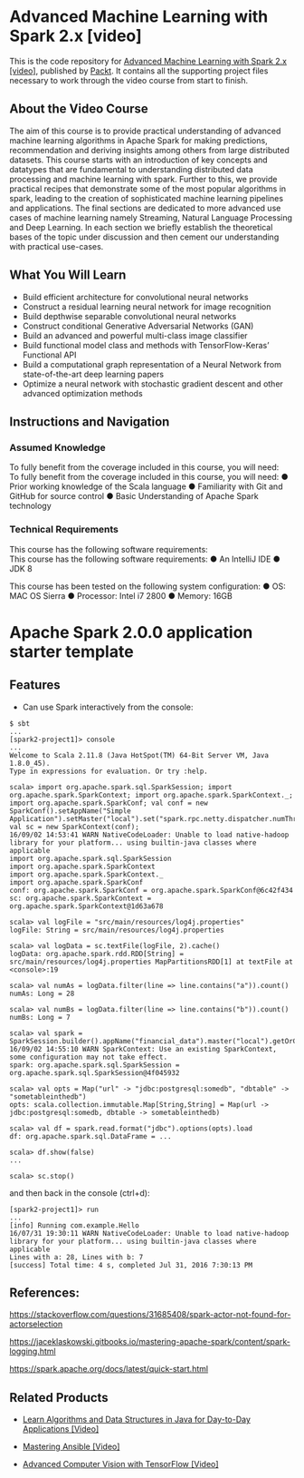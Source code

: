 ﻿# Advanced Machine Learning with Spark 2.x [video]
This is the code repository for [Advanced Machine Learning with Spark 2.x [video]](https://www.packtpub.com/big-data-and-business-intelligence/advanced-machine-learning-spark-2x-video?utm_source=github&utm_medium=repository&utm_campaign=9781788628242), published by [Packt](https://www.packtpub.com/?utm_source=github). It contains all the supporting project files necessary to work through the video course from start to finish.
## About the Video Course
The aim of this course is to provide practical understanding of advanced machine learning algorithms in Apache Spark for making predictions, recommendation and deriving insights among others from large distributed datasets. This course starts with an introduction of key concepts and datatypes that are fundamental to understanding distributed data processing and machine learning with spark. Further to this, we provide practical recipes that demonstrate some of the most popular algorithms in spark, leading to the creation of sophisticated machine learning pipelines and applications. The final sections are dedicated to more advanced use cases of machine learning namely Streaming, Natural Language Processing and Deep Learning. In each section we briefly establish the theoretical bases of the topic under discussion and then cement our understanding with practical use-cases. 

<H2>What You Will Learn</H2>
<DIV class=book-info-will-learn-text>
<UL>
<LI>Build efficient architecture for convolutional neural networks 
<LI>Construct a residual learning neural network for image recognition 
<LI>Build depthwise separable convolutional neural networks 
<LI>Construct conditional Generative Adversarial Networks (GAN) 
<LI>Build an advanced and powerful multi-class image classifier 
<LI>Build functional model class and methods with TensorFlow-Keras’ Functional API 
<LI>Build a computational graph representation of a Neural Network from state-of-the-art deep learning papers 
<LI>Optimize a neural network with stochastic gradient descent and other advanced optimization methods </LI></UL></DIV>

## Instructions and Navigation
### Assumed Knowledge
To fully benefit from the coverage included in this course, you will need:<br/>
To fully benefit from the coverage included in this course, you will need:
● Prior working knowledge of the Scala language
● Familiarity with Git and GitHub for source control
● Basic Understanding of Apache Spark technology

### Technical Requirements
This course has the following software requirements:<br/>
This course has the following software requirements:
● An IntelliJ IDE
● JDK 8 

This course has been tested on the following system configuration:
● OS: MAC OS Sierra
● Processor: Intel i7 2800
● Memory: 16GB

# Apache Spark 2.0.0 application starter template

## Features

- Can use Spark interactively from the console:

```
$ sbt
...
[spark2-project1]> console
...
Welcome to Scala 2.11.8 (Java HotSpot(TM) 64-Bit Server VM, Java 1.8.0_45).
Type in expressions for evaluation. Or try :help.

scala> import org.apache.spark.sql.SparkSession; import org.apache.spark.SparkContext; import org.apache.spark.SparkContext._; import org.apache.spark.SparkConf; val conf = new SparkConf().setAppName("Simple Application").setMaster("local").set("spark.rpc.netty.dispatcher.numThreads","2"); val sc = new SparkContext(conf); 
16/09/02 14:53:41 WARN NativeCodeLoader: Unable to load native-hadoop library for your platform... using builtin-java classes where applicable
import org.apache.spark.sql.SparkSession
import org.apache.spark.SparkContext
import org.apache.spark.SparkContext._
import org.apache.spark.SparkConf
conf: org.apache.spark.SparkConf = org.apache.spark.SparkConf@6c42f434
sc: org.apache.spark.SparkContext = org.apache.spark.SparkContext@1d63a678

scala> val logFile = "src/main/resources/log4j.properties"
logFile: String = src/main/resources/log4j.properties

scala> val logData = sc.textFile(logFile, 2).cache()
logData: org.apache.spark.rdd.RDD[String] = src/main/resources/log4j.properties MapPartitionsRDD[1] at textFile at <console>:19

scala> val numAs = logData.filter(line => line.contains("a")).count()
numAs: Long = 28

scala> val numBs = logData.filter(line => line.contains("b")).count()
numBs: Long = 7

scala> val spark = SparkSession.builder().appName("financial_data").master("local").getOrCreate()
16/09/02 14:55:10 WARN SparkContext: Use an existing SparkContext, some configuration may not take effect.
spark: org.apache.spark.sql.SparkSession = org.apache.spark.sql.SparkSession@4f045932

scala> val opts = Map("url" -> "jdbc:postgresql:somedb", "dbtable" -> "sometableinthedb")
opts: scala.collection.immutable.Map[String,String] = Map(url -> jdbc:postgresql:somedb, dbtable -> sometableinthedb)

scala> val df = spark.read.format("jdbc").options(opts).load
df: org.apache.spark.sql.DataFrame = ...

scala> df.show(false)
...

scala> sc.stop()
```

and then back in the console (ctrl+d):

```
[spark2-project1]> run
...
[info] Running com.example.Hello
16/07/31 19:30:11 WARN NativeCodeLoader: Unable to load native-hadoop library for your platform... using builtin-java classes where applicable
Lines with a: 28, Lines with b: 7
[success] Total time: 4 s, completed Jul 31, 2016 7:30:13 PM
```

## References:

https://stackoverflow.com/questions/31685408/spark-actor-not-found-for-actorselection

https://jaceklaskowski.gitbooks.io/mastering-apache-spark/content/spark-logging.html

https://spark.apache.org/docs/latest/quick-start.html


## Related Products
* [Learn Algorithms and Data Structures in Java for Day-to-Day Applications [Video]](https://www.packtpub.com/application-development/learn-algorithms-and-data-structures-java-day-day-applications-video?utm_source=github&utm_medium=repository&utm_campaign=9781788624428)

* [Mastering Ansible [Video]](https://www.packtpub.com/virtualization-and-cloud/mastering-ansible-video?utm_source=github&utm_medium=repository&utm_campaign=9781788629515)

* [Advanced Computer Vision with TensorFlow [Video]](https://www.packtpub.com/application-development/advanced-computer-vision-tensorflow-video?utm_source=github&utm_medium=repository&utm_campaign=9781788479448)

